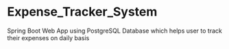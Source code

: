 # Expense_Tracker_System
 Spring Boot Web App using PostgreSQL Database which helps user to track their expenses on daily basis
